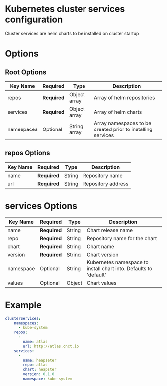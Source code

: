 # Kubernetes cluster services configuration

Cluster services are helm charts to be installed on cluster startup

# Options
## Root Options
| Key Name | Required | Type | Description|
| --- | --- | --- | --- |
| repos | __Required__ | Object array | Array of helm repositories |
| services | __Required__ | Object array | Array of helm charts |
| namespaces | Optional | String array | Array namespaces to be created prior to installing services |

## repos Options
| Key Name | Required | Type | Description|
| --- | --- | --- | --- |
| name | __Required__ | String | Repository name |
| url | __Required__ | String | Repository address |

# services Options
| Key Name | Required | Type | Description|
| --- | --- | --- | --- |
| name | __Required__ | String | Chart release name |
| repo | __Required__ | String | Repository name for the chart |
| chart | __Required__ | String | Chart name |
| version | __Required__ | String | Chart version |
| namespace | Optional | String | Kubernetes namespace to install chart into. Defaults to 'default' |
| values | Optional | Object | Chart values |

# Example
```yaml
clusterServices:
    namespaces:
      - kube-system
    repos:
      -
        name: atlas
        url: http://atlas.cnct.io
    services:
      -
        name: heapseter
        repo: atlas
        chart: heapster
        version: 0.1.0
        namespace: kube-system

```
